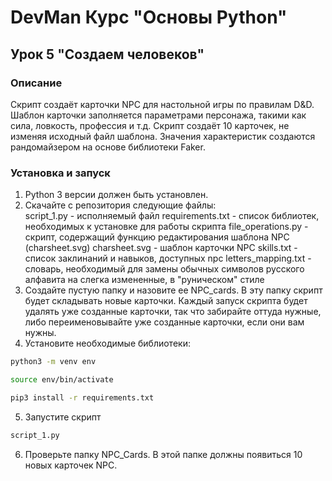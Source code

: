 # DevMan Курс "Основы Python"
## Урок 5 "Создаем человеков"
### Описание
Скрипт создаёт карточки NPC для настольной игры по правилам D&D.  
Шаблон карточки заполняется параметрами персонажа, такими как сила, ловкость, профессия и т.д.
Скрипт создаёт 10 карточек, не изменяя исходный файл шаблона. Значения характеристик создаются рандомайзером на основе библиотеки Faker. 
### Установка и запуск
1. Python 3 версии должен быть установлен.  
2. Скачайте с репозитория следующие файлы:  
script_1.py - исполняемый файл
requirements.txt - список библиотек, необходимых к установке для работы скрипта
file_operations.py - скрипт, содержащий функцию редактирования шаблона NPC (charsheet.svg)
charsheet.svg - шаблон карточки NPC
skills.txt - список заклинаний и навыков, доступных npc
letters_mapping.txt - словарь, необходимый для замены обычных символов русского алфавита на слегка измененные, в "руническом" стиле
3. Создайте пустую папку и назовите ее NPC_cards. 
В эту папку скрипт будет складывать новые карточки. 
Каждый запуск скрипта будет удалять уже созданные карточки, так что забирайте оттуда нужные, либо переименовывайте уже созданные карточки, если они вам нужны.
4. Установите необходимые библиотеки:
```bash
python3 -m venv env
```
```bash
source env/bin/activate
```
```bash
pip3 install -r requirements.txt
```
5. Запустите скрипт
```bash
script_1.py
```
6. Проверьте папку NPC_Cards. В этой папке должны появиться 10 новых карточек NPC.